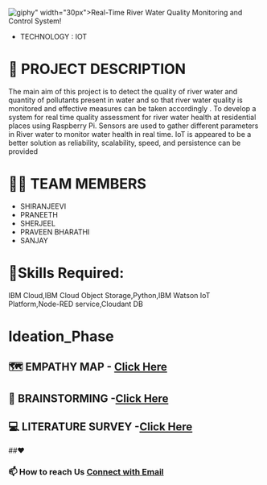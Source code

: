 ![giphy](https://user-images.githubusercontent.com/110548947/196839541-74f31ef4-bc45-4d5f-b9eb-0a2dfd105a21.gif)" width="30px">Real-Time River Water Quality Monitoring and Control System!
- TECHNOLOGY : IOT

# 📒 PROJECT DESCRIPTION
The main aim of this project is to detect the quality of river water and quantity of pollutants present in water and so that river water quality is monitored and effective measures can be taken accordingly .
To develop a system for real time quality assessment for river water health at residential places using Raspberry Pi. 
Sensors are used to gather different parameters in River water to monitor water health in real time.
IoT is appeared to be a better solution as reliability, scalability, speed, and persistence can be provided

# 🧑‍🎓 TEAM MEMBERS
* SHIRANJEEVI
* PRANEETH
* SHERJEEL
* PRAVEEN BHARATHI
* SANJAY


# **🎯Skills Required:**        
IBM Cloud,IBM Cloud Object Storage,Python,IBM Watson IoT Platform,Node-RED service,Cloudant DB

# **Ideation_Phase**
## 🗺️ EMPATHY MAP - [Click Here](https://github.com/IBM-EPBL/IBM-Project-10494-1659182421/blob/56ebbabb336b10fdf05829b655fce55b466261a5/Ideation%20Phase/Team%20lead%20-%20shiranjeevi/Empathy%20map%20shiruv.pdf)
## 🧠 BRAINSTORMING -[Click Here](https://github.com/IBM-EPBL/IBM-Project-10494-1659182421/blob/bff26975863ee331839a81cfe45848a874207a41/Ideation%20Phase/Team%20lead%20-%20shiranjeevi/brainstorming_shiruv.pdf)
## 💻 LITERATURE SURVEY -[Click Here](https://github.com/IBM-EPBL/IBM-Project-10494-1659182421/blob/a703eafb4c3a63d74afd48585ad8ceb56d74d5b6/Ideation%20Phase/Team%20lead%20-%20shiranjeevi/IBM%20batch%205.pdf)
##❤️

### 📫 How to reach Us <a href = "mailto:shiranjeevisakthi2000@gmail.com">Connect with Email</a>


